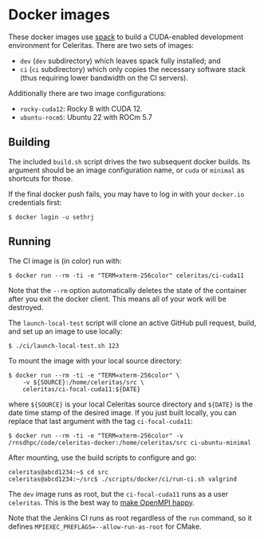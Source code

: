 # Docker images

These docker images use [spack](https://github.com/spack/spack) to build a
CUDA-enabled development environment for Celeritas. There are two sets of
images:
- `dev` (`dev` subdirectory) which leaves spack fully installed; and
- `ci` (`ci` subdirectory) which only copies the necessary software stack (thus
  requiring lower bandwidth on the CI servers).

Additionally there are two image configurations:
- `rocky-cuda12`: Rocky 8 with CUDA 12.
- `ubuntu-rocm5`: Ubuntu 22 with ROCm 5.7

## Building

The included `build.sh` script drives the two subsequent docker builds. Its
argument should be an image configuration name, or `cuda` or `minimal` as
shortcuts for those.

If the final docker push fails, you may have to log in with your `docker.io`
credentials first:
```console
$ docker login -u sethrj
```

## Running

The CI image is (in color) run with:
```console
$ docker run --rm -ti -e "TERM=xterm-256color" celeritas/ci-cuda11
```
Note that the `--rm` option automatically deletes the state of the container
after you exit the docker client. This means all of your work will be
destroyed.

The `launch-local-test` script will clone an active GitHub pull request, build,
and set up an image to use locally:
```console
$ ./ci/launch-local-test.sh 123
```

To mount the image with your local source directory:
```console
$ docker run --rm -ti -e "TERM=xterm-256color" \
    -v ${SOURCE}:/home/celeritas/src \
    celeritas/ci-focal-cuda11:${DATE}
```
where `${SOURCE}` is your local Celeritas source directory and `${DATE}` is the
date time stamp of the desired image. If you just built locally, you can
replace that last argument with the tag `ci-focal-cuda11`:
```console
$ docker run --rm -ti -e "TERM=xterm-256color" -v /rnsdhpc/code/celeritas-docker:/home/celeritas/src ci-ubuntu-minimal
```

After mounting, use the build scripts to configure and go:
```console
celeritas@abcd1234:~$ cd src
celeritas@abcd1234:~/src$ ./scripts/docker/ci/run-ci.sh valgrind
```

The `dev` image runs as root, but the `ci-focal-cuda11` runs as a user
`celeritas`.  This is the best way to [make OpenMPI
happy](https://github.com/open-mpi/ompi/issues/4451).

Note that the Jenkins CI runs as root regardless of the `run` command, so it
defines `MPIEXEC_PREFLAGS=--allow-run-as-root` for CMake.

